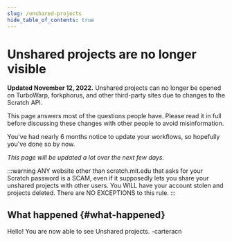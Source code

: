 ```yaml
---
slug: /unshared-projects
hide_table_of_contents: true
---
```


# Unshared projects are no longer visible

**Updated November 12, 2022.** Unshared projects can no longer be opened on TurboWarp, forkphorus, and other third-party sites due to changes to the Scratch API.

This page answers most of the questions people have. Please read it in full before discussing these changes with other people to avoid misinformation.

You've had nearly 6 months notice to update your workflows, so hopefully you've done so by now.

*This page will be updated a lot over the next few days.*

:::warning
ANY website other than scratch.mit.edu that asks for your Scratch password is a SCAM, even if it supposedly lets you share your unshared projects with other users. You WILL have your account stolen and projects deleted. There are NO EXCEPTIONS to this rule.
:::

## What happened {#what-happened}

Hello! You are now able to see Unshared projects.
-carteracn
